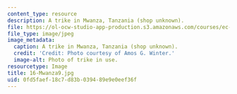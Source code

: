 ```yaml
---
content_type: resource
description: A trike in Mwanza, Tanzania (shop unknown).
file: https://ol-ocw-studio-app-production.s3.amazonaws.com/courses/ec-721-wheelchair-design-in-developing-countries-spring-2009/0fd5faef18c7d83b039489e9e0eef36f_16-Mwanza9.jpg
file_type: image/jpeg
image_metadata:
  caption: A trike in Mwanza, Tanzania (shop unknown).
  credit: 'Credit: Photo courtesy of Amos G. Winter.'
  image-alt: Photo of trike in use.
resourcetype: Image
title: 16-Mwanza9.jpg
uid: 0fd5faef-18c7-d83b-0394-89e9e0eef36f
---
```

